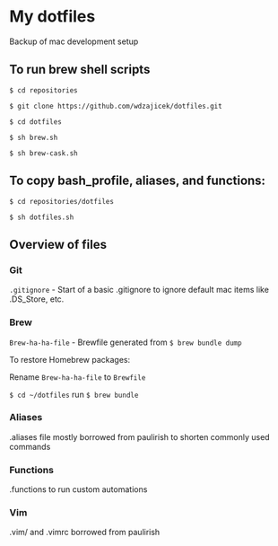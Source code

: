 # My dotfiles

Backup of mac development setup

## To run brew shell scripts

`$ cd repositories`

`$ git clone https://github.com/wdzajicek/dotfiles.git`

`$ cd dotfiles`

`$ sh brew.sh`

`$ sh brew-cask.sh`

## To copy bash_profile, aliases, and functions:

`$ cd repositories/dotfiles`

`$ sh dotfiles.sh`

## Overview of files

### Git

`.gitignore` - Start of a basic .gitignore to ignore default mac items like .DS_Store, etc.

### Brew

`Brew-ha-ha-file` - Brewfile generated from `$ brew bundle dump`

To restore Homebrew packages:

Rename `Brew-ha-ha-file` to `Brewfile`

`$ cd ~/dotfiles` run `$ brew bundle`

### Aliases

  .aliases file mostly borrowed from paulirish to shorten commonly used commands

### Functions

  .functions to run custom automations

### Vim

  .vim/ and .vimrc borrowed from paulirish
